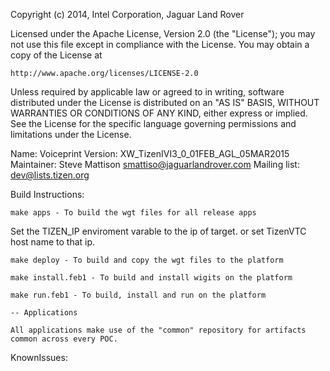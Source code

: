 Copyright (c) 2014, Intel Corporation, Jaguar Land Rover

Licensed under the Apache License, Version 2.0 (the "License");
you may not use this file except in compliance with the License.
You may obtain a copy of the License at

    http://www.apache.org/licenses/LICENSE-2.0

Unless required by applicable law or agreed to in writing, software
distributed under the License is distributed on an "AS IS" BASIS,
WITHOUT WARRANTIES OR CONDITIONS OF ANY KIND, either express or implied.
See the License for the specific language governing permissions and
limitations under the License.

Name: Voiceprint
Version: XW_TizenIVI3_0_01FEB_AGL_05MAR2015
Maintainer: Steve Mattison <smattiso@jaguarlandrover.com>
Mailing list: dev@lists.tizen.org


Build Instructions: 

	make apps - To build the wgt files for all release apps

Set the TIZEN_IP enviroment varable to the ip of target. or set TizenVTC host name to that ip.

	make deploy - To build and copy the wgt files to the platform

	make install.feb1 - To build and install wigits on the platform

	make run.feb1 - To build, install and run on the platform

	-- Applications

	All applications make use of the "common" repository for artifacts 
	common across every POC.


KnownIssues:

	